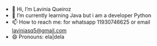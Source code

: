 - 👋 Hi, I’m Lavinia Queiroz
- 🌱 I’m currently learning Java but i am a developer Python
- 📫 How to reach me: for whatsapp 11930746625 or email laviniasq5@gmail.com
- 😄 Pronouns: ela|dela

<!---
lavqueirozz/lavqueirozz is a ✨ special ✨ repository because its `README.md` (this file) appears on your GitHub profile.
You can click the Preview link to take a look at your changes.
--->
